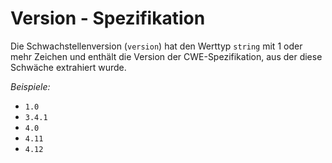 # Version - Spezifikation

Die Schwachstellenversion (`version`) hat den Werttyp `string` mit 1 oder mehr Zeichen und enthält die Version der CWE-Spezifikation, aus der diese Schwäche extrahiert wurde.

_Beispiele:_

- `1.0`
- `3.4.1`
- `4.0`
- `4.11`
- `4.12`
